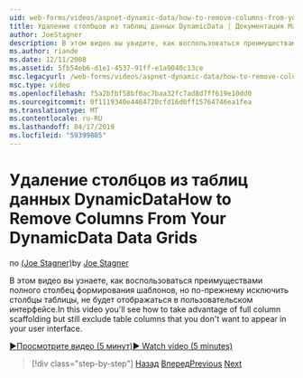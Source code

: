 ```yaml
---
uid: web-forms/videos/aspnet-dynamic-data/how-to-remove-columns-from-your-dynamicdata-data-grids
title: Удаление столбцов из таблиц данных DynamicData | Документация Майкрософт
author: JoeStagner
description: В этом видео вы увидите, как воспользоваться преимуществами полного столбец формирования шаблонов, но по-прежнему исключить столбцы таблицы, которые не должны отображаться в вашего пользовательского интерфейса...
ms.author: riande
ms.date: 12/11/2008
ms.assetid: 5fb54eb6-d1e1-4537-91ff-e1a9040c13ce
msc.legacyurl: /web-forms/videos/aspnet-dynamic-data/how-to-remove-columns-from-your-dynamicdata-data-grids
msc.type: video
ms.openlocfilehash: f5a2bfbf58bf0ac7baa32fc7ad8d7ff619e10dd0
ms.sourcegitcommit: 0f1119340e4464720cfd16d0ff15764746ea1fea
ms.translationtype: MT
ms.contentlocale: ru-RU
ms.lasthandoff: 04/17/2019
ms.locfileid: "59399805"
---
```

# <a name="how-to-remove-columns-from-your-dynamicdata-data-grids"></a><span data-ttu-id="c863e-103">Удаление столбцов из таблиц данных DynamicData</span><span class="sxs-lookup"><span data-stu-id="c863e-103">How to Remove Columns From Your DynamicData Data Grids</span></span>

<span data-ttu-id="c863e-104">по [(Joe Stagner)](https://github.com/JoeStagner)</span><span class="sxs-lookup"><span data-stu-id="c863e-104">by [Joe Stagner](https://github.com/JoeStagner)</span></span>

<span data-ttu-id="c863e-105">В этом видео вы узнаете, как воспользоваться преимуществами полного столбец формирования шаблонов, но по-прежнему исключить столбцы таблицы, не будет отображаться в пользовательском интерфейсе.</span><span class="sxs-lookup"><span data-stu-id="c863e-105">In this video you'll see how to take advantage of full column scaffolding but still exclude table columns that you don't want to appear in your user interface.</span></span>

[<span data-ttu-id="c863e-106">&#9654;Просмотрите видео (5 минут)</span><span class="sxs-lookup"><span data-stu-id="c863e-106">&#9654; Watch video (5 minutes)</span></span>](https://channel9.msdn.com/Blogs/ASP-NET-Site-Videos/how-to-remove-columns-from-your-dynamicdata-data-grids)

> [!div class="step-by-step"]
> <span data-ttu-id="c863e-107">[Назад](how-to-implement-custom-field-validation-with-imperative-logic-in-vb-or-c.md)
> [Вперед](how-to-create-table-specific-custom-forms-in-an-aspnet-dynamic-data-application.md)</span><span class="sxs-lookup"><span data-stu-id="c863e-107">[Previous](how-to-implement-custom-field-validation-with-imperative-logic-in-vb-or-c.md)
[Next](how-to-create-table-specific-custom-forms-in-an-aspnet-dynamic-data-application.md)</span></span>
